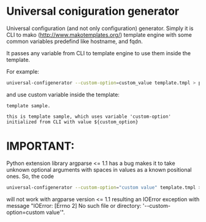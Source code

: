 Universal coniguration generator
========================

Universal configuration (and not only configuration) generator.
Simply it is CLI to mako (http://www.makotemplates.org/) template engine with some common variables predefind like hostname, and fqdn.

It passes any variable from CLI to template engine to use them inside the template.

For example:
```bash
universal-configenerator --custom-option=custom_value template.tmpl > parsed_template.conf
```

and use custom variable inside the template:

```
template sample.

this is template sample, which uses variable 'custom-option' initialized from CLI with value ${custom_option}
```

# IMPORTANT:
Python extension library argparse <= 1.1 has a bug makes it to take unknown optional arguments with spaces in values as a known positional ones. So, the code
```bash
universal-configenerator --custom-option="custom value" template.tmpl > parsed_template.conf
```
will not work with argparse version <= 1.1 resulting an IOError exception with message "IOError: [Errno 2] No such file or directory: '--custom-option=custom value'".
